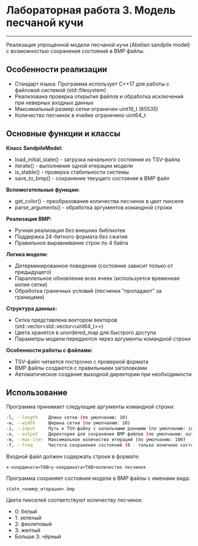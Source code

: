 # Лабораторная работа 3. Модель песчаной кучи
---------------
Реализация упрощенной модели песчаной кучи (Abelian sandpile model) с возможностью сохранения состояний в BMP файлы.

## Особенности реализации
- Стандарт языка: Программа использует C++17 для работы с файловой системой (std::filesystem)
- Реализована проверка открытия файлов и обработка исключений при неверных входных данных
- Максимальный размер сетки ограничен uint16_t (65535)
- Количество песчинок в ячейке ограничено uint64_t

## Основные функции и классы

**Класс SandpileModel:**
- load_initial_state() - загрузка начального состояния из TSV-файла
- iterate() - выполнение одной итерации модели
- is_stable() - проверка стабильности системы
- save_to_bmp() - сохранение текущего состояния в BMP файл

**Вспомогательные функции:**
- get_color() - преобразование количества песчинок в цвет пикселя
- parse_arguments() - обработка аргументов командной строки

**Реализация BMP:**
- Ручная реализация без внешних библиотек
- Поддержка 24-битного формата без сжатия
- Правильное выравнивание строк по 4 байта

**Логика модели:**
- Детерминированное поведение (состояние зависит только от предыдущего)
- Параллельное обновление всех ячеек (используется временная копия сетки)
- Обработка граничных условий (песчинки "пропадают" за границами)

**Структура данных:**
- Сетка представлена вектором векторов (std::vector<std::vector<uint64_t>>)
- Цвета хранятся в unordered_map для быстрого доступа
- Параметры модели передаются через аргументы командной строки

**Особенности работы с файлами:**
- TSV-файл читается построчно с проверкой формата
- BMP файлы создаются с правильными заголовками
- Автоматическое создание выходной директории при необходимости

## Использование
Программа принимает следующие аргументы командной строки:

```bash
-l, --length    Длина сетки (по умолчанию: 10)
-w, --width     Ширина сетки (по умолчанию: 10)
-i, --input     Путь к TSV-файлу с начальными данными (по умолчанию: input.tsv)
-o, --output    Директория для сохранения BMP файлов (по умолчанию: output)
-m, --max-iter  Максимальное количество итераций (по умолчанию: 100)
-f, --freq      Частота сохранения состояний (0 - только конечное состояние) (по умолчанию: 1)
```

Входной файл должен содержать строки в формате:

```
x-координата<TAB>y-координата<TAB>количество песчинок
```

Программа сохраняет состояния модели в BMP файлы с именами вида:

```
state_<номер_итерации>.bmp
```

Цвета пикселей соответствуют количеству песчинок:
- 0: белый
- 1: зеленый
- 2: фиолетовый
- 3: желтый
- Больше 3: чёрный
